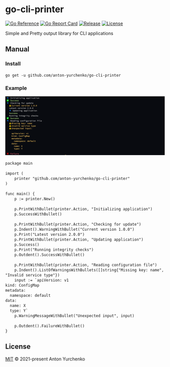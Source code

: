 # go-cli-printer

[![Go Reference](https://pkg.go.dev/badge/github.com/anton-yurchenko/go-cli-printer.svg)](https://pkg.go.dev/github.com/anton-yurchenko/go-cli-printer)
[![Go Report Card](https://goreportcard.com/badge/github.com/anton-yurchenko/go-cli-printer)](https://goreportcard.com/report/github.com/anton-yurchenko/go-cli-printer)
[![Release](https://img.shields.io/github/v/release/anton-yurchenko/go-cli-printer)](https://github.com/anton-yurchenko/go-cli-printer/releases/latest)
[![License](https://img.shields.io/github/license/anton-yurchenko/go-cli-printer)](LICENSE.md)

Simple and Pretty output library for CLI applications

## Manual

### Install

`go get -u github.com/anton-yurchenko/go-cli-printer`

### Example

![PIC](docs/example.png)

```golang
package main

import (
    printer "github.com/anton-yurchenko/go-cli-printer"
)

func main() {
    p := printer.New()

    p.PrintWithBullet(printer.Action, "Initializing application")
    p.SuccessWithBullet()

    p.PrintWithBullet(printer.Action, "Checking for update")
    p.Indent().WarningWithBullet("Current version 1.0.0")
    p.Print("Latest version 2.0.0")
    p.PrintWithBullet(printer.Action, "Updating application")
    p.Success()
    p.Print("Running integrity checks")
    p.Outdent().SuccessWithBullet()

    p.PrintWithBullet(printer.Action, "Reading configuration file")
    p.Indent().ListOfWarningsWithBullets([]string{"Missing key: name", "Invalid service type"})
    input := `apiVersion: v1
kind: ConfigMap
metadata:
  namespace: default
data:
  name: X
  type: Y`
    p.WarningMessageWithBullet("Unexpected input", input)

    p.Outdent().FailureWithBullet()
}
```

## License

[MIT](LICENSE.md) © 2021-present Anton Yurchenko
